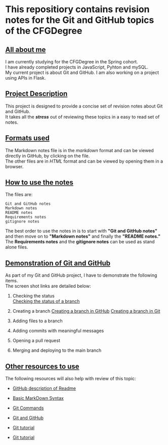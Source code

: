 # This repositiory contains revision notes for the Git and GitHub topics of the CFGDegree

## <u>All about me</u>
I am currently studying for the CFGDegree in the Spring cohort.\
I have already completed projects in JavaScript, Pyhton and mySQL.\
My current project is about Git and GitHub.
I am also working on a project using APIs in Flask.

## <u>Project Description</u>
This project is designed to provide a concise set of revision notes about Git and GitHub.\
It takes all the ***stress*** out of reviewing these topics in a easy to read set of notes.

## <u>Formats used</u>
The Markdown notes file is in the *markdown* format and can be viewed directly in GitHub, by clicking on the file.\
The other files are in *HTML* format and can be viewed by opening them in a browser.

## <u>How to use the notes</u>
The files are:
```
Git and GitHub notes
Markdown notes
README notes
Requirements notes
gitignore notes
```

The best order to use the notes in is to start with **"Git and GitHub notes"** and then move on to **"Markdown notes"** and finally the **"README notes."**  The **Requirements notes** and the **gitignore notes** can be used as stand alone files.

## <u>Demonstration of Git and GitHub</u>
As part of my Git and GitHub project, I have to demonstrate the following items.\
The screen shot links are detailed below:

1. Checking the status\
[Checking the status of a branch](/Screen%20shots/3.%20Check%20status.png)
2. Creating a branch
[Creating a branch in GitHub](/Screen%20shots/8.%20Create%20branch%20in%20GitHub.png)
[Creating a branch in Git](/Screen%20shots/)

3. Adding files to a branch
4. Adding commits with meaningful messages
5. Opening a pull request
6. Merging and deploying to the main branch

## <u>Other resources to use</u>
The following resources will also help with review of this topic:

- [GitHub description of Readme](https://docs.github.com/en/repositories/managing-your-repositorys-settings-and-features/customizing-your-repository/about-readmes)

- [Basic MarkDown Syntax](https://www.markdownguide.org/basic-syntax/)

- [Git Commands](https://www.freecodecamp.org/news/10-important-git-commands-that-every-developer-should-know/)

- [Git and GitHub](https://www.freecodecamp.org/news/introduction-to-git-and-github/)

- [Git tutorial](https://www.w3schools.com/git/)

- [Git tutorial](https://www.w3schools.com/git/)

